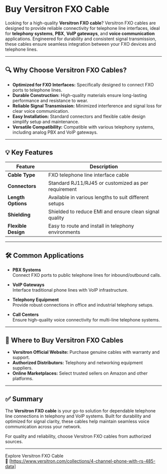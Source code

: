 # Buy Versitron FXO Cable 

Looking for a high-quality **Versitron FXO cable**? Versitron FXO cables are designed to provide reliable connectivity for telephone line interfaces, ideal for **telephony systems**, **PBX**, **VoIP gateways**, and **voice communication** applications. Engineered for durability and consistent signal transmission, these cables ensure seamless integration between your FXO devices and telephone lines.

---

## 🔍 Why Choose Versitron FXO Cables?

- **Optimized for FXO Interfaces:** Specifically designed to connect FXO ports to telephone lines.  
- **Durable Construction:** High-quality materials ensure long-lasting performance and resistance to wear.  
- **Reliable Signal Transmission:** Minimized interference and signal loss for clear voice communication.  
- **Easy Installation:** Standard connectors and flexible cable design simplify setup and maintenance.  
- **Versatile Compatibility:** Compatible with various telephony systems, including analog PBX and VoIP gateways.  

---

## 💡 Key Features

| Feature               | Description                                             |
|-----------------------|---------------------------------------------------------|
| **Cable Type**        | FXO telephone line interface cable                      |
| **Connectors**        | Standard RJ11/RJ45 or customized as per requirement     |
| **Length Options**    | Available in various lengths to suit different setups   |
| **Shielding**         | Shielded to reduce EMI and ensure clean signal quality  |
| **Flexible Design**   | Easy to route and install in telephony environments     |

---

## 🛠️ Common Applications

- **PBX Systems**  
  Connect FXO ports to public telephone lines for inbound/outbound calls.

- **VoIP Gateways**  
  Interface traditional phone lines with VoIP infrastructure.

- **Telephony Equipment**  
  Provide robust connections in office and industrial telephony setups.

- **Call Centers**  
  Ensure high-quality voice connectivity for multi-line telephone systems.

---

## 🛒 Where to Buy Versitron FXO Cables

- **Versitron Official Website:** Purchase genuine cables with warranty and support.  
- **Authorized Distributors:** Telephony and networking equipment suppliers.  
- **Online Marketplaces:** Select trusted sellers on Amazon and other platforms.

---

## ✅ Summary

The **Versitron FXO cable** is your go-to solution for dependable telephone line connections in telephony and VoIP systems. Built for durability and optimized for signal clarity, these cables help maintain seamless voice communication across your network.

For quality and reliability, choose Versitron FXO cables from authorized sources.

---

Explore Versitron FXO Cable  
🔗 [https://www.versitron.com/collections/4-channel-phone-with-rs-485-data]
